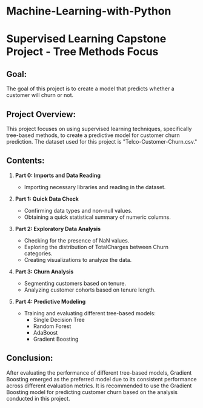 # Machine-Learning-with-Python

# Supervised Learning Capstone Project - Tree Methods Focus

## Goal:
The goal of this project is to create a model that predicts whether a customer will churn or not.

## Project Overview:
This project focuses on using supervised learning techniques, specifically tree-based methods, to create a predictive model for customer churn prediction. The dataset used for this project is "Telco-Customer-Churn.csv."

## Contents:
1. **Part 0: Imports and Data Reading**
   - Importing necessary libraries and reading in the dataset.

2. **Part 1: Quick Data Check**
   - Confirming data types and non-null values.
   - Obtaining a quick statistical summary of numeric columns.

3. **Part 2: Exploratory Data Analysis**
   - Checking for the presence of NaN values.
   - Exploring the distribution of TotalCharges between Churn categories.
   - Creating visualizations to analyze the data.

4. **Part 3: Churn Analysis**
   - Segmenting customers based on tenure.
   - Analyzing customer cohorts based on tenure length.

5. **Part 4: Predictive Modeling**
   - Training and evaluating different tree-based models:
     - Single Decision Tree
     - Random Forest
     - AdaBoost
     - Gradient Boosting

## Conclusion:
After evaluating the performance of different tree-based models, Gradient Boosting emerged as the preferred model due to its consistent performance across different evaluation metrics. It is recommended to use the Gradient Boosting model for predicting customer churn based on the analysis conducted in this project.

